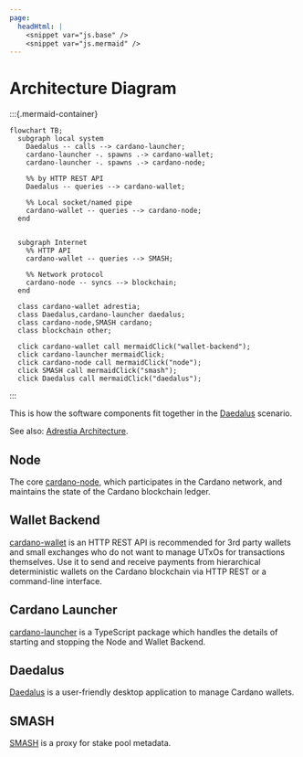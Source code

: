 ```yaml
---
page:
  headHtml: |
    <snippet var="js.base" />
    <snippet var="js.mermaid" />
---
```


# Architecture Diagram

:::{.mermaid-container}
```mermaid
flowchart TB;
  subgraph local system
    Daedalus -- calls --> cardano-launcher;
    cardano-launcher -. spawns .-> cardano-wallet;
    cardano-launcher -. spawns .-> cardano-node;

    %% by HTTP REST API
    Daedalus -- queries --> cardano-wallet;

    %% Local socket/named pipe
    cardano-wallet -- queries --> cardano-node;
  end


  subgraph Internet
    %% HTTP API
    cardano-wallet -- queries --> SMASH;

    %% Network protocol
    cardano-node -- syncs --> blockchain;
  end

  class cardano-wallet adrestia;
  class Daedalus,cardano-launcher daedalus;
  class cardano-node,SMASH cardano;
  class blockchain other;

  click cardano-wallet call mermaidClick("wallet-backend");
  click cardano-launcher mermaidClick;
  click cardano-node call mermaidClick("node");
  click SMASH call mermaidClick("smash");
  click Daedalus call mermaidClick("daedalus");
```
:::

This is how the software components fit together in the [Daedalus](#daedalus) scenario.

See also: [Adrestia Architecture][adrestia].

## Node

The core [cardano-node], which participates in the Cardano network, and maintains the state of the Cardano blockchain ledger.

## Wallet Backend

[cardano-wallet] is an HTTP REST API is recommended for 3rd party wallets and small exchanges who do not want to manage UTxOs for transactions themselves. Use it to send and receive payments from hierarchical deterministic wallets on the Cardano blockchain via HTTP REST or a command-line interface.

## Cardano Launcher

[cardano-launcher] is a TypeScript package which handles the details of starting and stopping the Node and Wallet Backend.

## Daedalus

[Daedalus] is a user-friendly desktop application to manage Cardano wallets.

## SMASH

[SMASH] is a proxy for stake pool metadata.

[adrestia]: https://input-output-hk.github.io/adrestia/code/Adrestia-Architecture
[cardano-node]: https://github.com/input-output-hk/cardano-node
[cardano-wallet]: https://github.com/input-output-hk/cardano-wallet
[cardano-launcher]: https://github.com/input-output-hk/cardano-launcher
[daedalus]: https://github.com/input-output-hk/daedalus
[SMASH]: https://github.com/input-output-hk/smash
